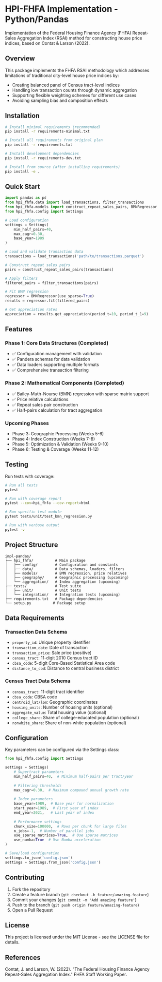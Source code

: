# HPI-FHFA Implementation - Python/Pandas

Implementation of the Federal Housing Finance Agency (FHFA) Repeat-Sales Aggregation Index (RSAI) method for constructing house price indices, based on Contat & Larson (2022).

## Overview

This package implements the FHFA RSAI methodology which addresses limitations of traditional city-level house price indices by:
- Creating balanced panel of Census tract-level indices
- Handling low transaction counts through dynamic aggregation
- Supporting flexible weighting schemes for different use cases
- Avoiding sampling bias and composition effects

## Installation

```bash
# Install minimal requirements (recommended)
pip install -r requirements-minimal.txt

# Install all requirements from original plan
pip install -r requirements.txt

# Install development dependencies
pip install -r requirements-dev.txt

# Install from source (after installing requirements)
pip install -e .
```

## Quick Start

```python
import pandas as pd
from hpi_fhfa.data import load_transactions, filter_transactions
from hpi_fhfa.models import construct_repeat_sales_pairs, BMNRegressor
from hpi_fhfa.config import Settings

# Load configuration
settings = Settings(
    min_half_pairs=40,
    max_cagr=0.30,
    base_year=1989
)

# Load and validate transaction data
transactions = load_transactions('path/to/transactions.parquet')

# Construct repeat sales pairs
pairs = construct_repeat_sales_pairs(transactions)

# Apply filters
filtered_pairs = filter_transactions(pairs)

# Fit BMN regression
regressor = BMNRegressor(use_sparse=True)
results = regressor.fit(filtered_pairs)

# Get appreciation rates
appreciation = results.get_appreciation(period_t=10, period_t_1=9)
```

## Features

### Phase 1: Core Data Structures (Completed)
- ✅ Configuration management with validation
- ✅ Pandera schemas for data validation
- ✅ Data loaders supporting multiple formats
- ✅ Comprehensive transaction filtering

### Phase 2: Mathematical Components (Completed)
- ✅ Bailey-Muth-Nourse (BMN) regression with sparse matrix support
- ✅ Price relative calculations
- ✅ Repeat sales pair construction
- ✅ Half-pairs calculation for tract aggregation

### Upcoming Phases
- Phase 3: Geographic Processing (Weeks 5-6)
- Phase 4: Index Construction (Weeks 7-8)
- Phase 5: Optimization & Validation (Weeks 9-10)
- Phase 6: Testing & Coverage (Weeks 11-12)

## Testing

Run tests with coverage:

```bash
# Run all tests
pytest

# Run with coverage report
pytest --cov=hpi_fhfa --cov-report=html

# Run specific test module
pytest tests/unit/test_bmn_regression.py

# Run with verbose output
pytest -v
```

## Project Structure

```
impl-pandas/
├── hpi_fhfa/          # Main package
│   ├── config/        # Configuration and constants
│   ├── data/          # Data schemas, loaders, filters
│   ├── models/        # BMN regression, price relatives
│   ├── geography/     # Geographic processing (upcoming)
│   └── aggregation/   # Index aggregation (upcoming)
├── tests/             # Test suite
│   ├── unit/          # Unit tests
│   └── integration/   # Integration tests (upcoming)
├── requirements.txt   # Package dependencies
└── setup.py          # Package setup
```

## Data Requirements

### Transaction Data Schema
- `property_id`: Unique property identifier
- `transaction_date`: Date of transaction
- `transaction_price`: Sale price (positive)
- `census_tract`: 11-digit 2010 Census tract ID
- `cbsa_code`: 5-digit Core-Based Statistical Area code
- `distance_to_cbd`: Distance to central business district

### Census Tract Data Schema
- `census_tract`: 11-digit tract identifier
- `cbsa_code`: CBSA code
- `centroid_lat/lon`: Geographic coordinates
- `housing_units`: Number of housing units (optional)
- `aggregate_value`: Total housing value (optional)
- `college_share`: Share of college-educated population (optional)
- `nonwhite_share`: Share of non-white population (optional)

## Configuration

Key parameters can be configured via the Settings class:

```python
from hpi_fhfa.config import Settings

settings = Settings(
    # Supertract parameters
    min_half_pairs=40,  # Minimum half-pairs per tract/year
    
    # Filtering thresholds
    max_cagr=0.30,  # Maximum compound annual growth rate
    
    # Index parameters
    base_year=1989,  # Base year for normalization
    start_year=1989,  # First year of index
    end_year=2021,   # Last year of index
    
    # Performance settings
    chunk_size=100000,  # Rows per chunk for large files
    n_jobs=-1,  # Number of parallel jobs
    use_sparse_matrices=True,  # Use sparse matrices
    use_numba=True  # Use Numba acceleration
)

# Save/load configuration
settings.to_json('config.json')
settings = Settings.from_json('config.json')
```

## Contributing

1. Fork the repository
2. Create a feature branch (`git checkout -b feature/amazing-feature`)
3. Commit your changes (`git commit -m 'Add amazing feature'`)
4. Push to the branch (`git push origin feature/amazing-feature`)
5. Open a Pull Request

## License

This project is licensed under the MIT License - see the LICENSE file for details.

## References

Contat, J. and Larson, W. (2022). "The Federal Housing Finance Agency Repeat-Sales Aggregation Index." FHFA Staff Working Paper.